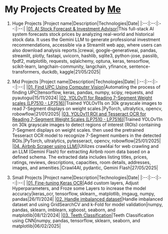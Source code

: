# My Projects Created by [Me](https://github.com/7Gamil/)

1. Huge Projects
    |Project name|Description|Technologies|Date|
    |:--:|:--:|:--:|:--:|
    |[01. AI Stock Forecast & Investment Advisor](https://github.com/Islam29632/WSP_Grad_Project/tree/main)|This full-stack AI system forecasts stock prices by analyzing real-world and historical stock data. It uses the Gemini LLM to generate professional investment recommendations, accessible via a Streamlit web app, where users can also download analysis reports.|crewai, google-generativeai, pandas, streamlit, plotly, fastapi, uvicorn, hashlib, sqlite3, python-jose, passlib, fpdf2, matplotlib, requests, sqlalchemy, optuna, keras, tensorflow, scikit-learn, langchain-community, langchain, yfinance, sentence-transformers, duckdb, kaggle|21/05/2025|

2. Mid Projects
    |Project name|Description|Technologies|Date|
    |:--:|:--:|:--:|:--:|
    |[01. Find UPC Using Computer Vision](Mid%2001.%20Find%20UPC%20Using%20Computer%20Vision)|Automating the process of finding UPC|tensorflow, keras, pandas, numpy, scipy, requests, and pyautogui|15/11/2024|
    |[02. YOLOv11 for Reading 7-Segment Weight scales (LP7510 - LP7516)](Mid%2002.%20YOLOv11%20for%20Reading%207-Segment%20Weight%20scales%20(LP7510%20-%20LP7516))|Trained YOLOv11s on 30k grayscale images to read 7-Segment displays on weight scales.|PyTorch, ultralytics, opencv, robowflow|21/01/2025|
    |[03. YOLOv11 ROI and Tesseract OCR for Reading 7-Segment Weight Scales (LP7510 - LP7516)](Mid%2003.%20YOLOv11%20ROI%20and%20Tesseract%20OCR%20for%20Reading%207-Segment%20Weight%20Scales%20(LP7510%20-%20LP7516))|Trained YOLOv11n on 30k grayscale images to detect regions of interest (ROIs) containing 7-Segment displays on weight scales. then used the pretrained Tesseract OCR model to recognize 7-Segment numbers in the detected ROIs.|PyTorch, ultralytics, pytesseract, opencv, robowflow|25/01/2025|
    |[04. Airbnb Scraper using LLM)](Mid%2004.%20Airbnb%20Scraper%20using%20LLM)|Utilizes crawl4ai for web crawling and an LLM (Gemini Flash) for extracting Airbnb room data based on a defined schema. The extracted data includes listing titles, prices, ratings, reviews, descriptions, capacities, room details, addresses, images, and amenities.|Crawl4AI, pydantic, Gemini Flash|27/05/2025|

3. Small Projects
    |Project name|Description|Technologies|Date|
    |:--:|:--:|:--:|:--:|
    |[01. Fine-tuning Keras OCR](Small%2001.%20Fine-tuning%20Keras%20OCR)|Add custom layers, Adjust Hyperparameters, and Froze some Layers to increase the model accuracy|keras_ocr, tensorflow, sklearn,, matplotlib, imgaug, numpy, pandas|26/11/2024|
    |[02. Handle imbalanced dataset](Small%2002.%20Handle%20Imbalanced%20Dataset)|Handle imbalanced dataset and using GridSearchCV and k-Fold for model validation|numpy, pandas, sklearn, imblearn, xgboost, seaborn, and matplotlib|08/12/2024|
    |[03. Teeth Classification](Small%2003.%20Teeth%20Classification)|Teeth Classification using CNN|numpy, pandas, tensorflow, sklearn, seaborn, and matplotlib|06/02/2025|
